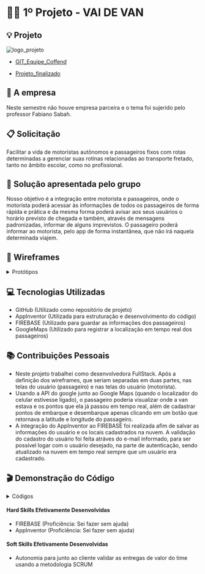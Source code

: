 # :running_woman: 1º Projeto - VAI DE VAN


## :bulb: Projeto 
![logo_projeto](https://github.com/alexiakarine/Projeto-integrador/blob/master/Icons/VaideVan_logo.png)

* [GIT_Equipe_Coffend](https://github.com/Valdineynascimento/projeto_integrador_coffeend)

* [Projeto_finalizado](https://www.youtube.com/watch?v=pv4N1FjU36A)
 

## :briefcase: A empresa
Neste semestre não houve empresa parceira e o tema foi sujerido pelo professor Fabiano Sabah.

## :clipboard: Solicitação 
Facilitar a vida de motoristas autônomos e passageiros fixos com rotas determinadas a gerenciar suas rotinas relacionadas ao transporte fretado, tanto no âmbito escolar, como no profissional.

## :pushpin: Solução apresentada pelo grupo
Nosso objetivo é a integração entre motorista e passageiros, onde o motorista poderá acessar às informações de todos os passageiros de forma rápida e prática e da mesma forma poderá avisar aos seus usuários o horário previsto de chegada e também, através de mensagens padronizadas, informar de alguns imprevistos. O passageiro poderá informar ao motorista, pelo app de forma instantânea, que não irá naquela determinada viajem.


## :art: Wireframes
<details>
<summary>Protótipos</summary>

Tela de login <br>
![Tela_de_login](https://github.com/alexiakarine/Projeto-integrador/blob/master/Icons/VaideVan_login.jpg)

Tela de cadastro do usuário <br>
![Tela_de_cadastro](https://github.com/alexiakarine/Projeto-integrador/blob/master/Icons/VaideVan_cadastroFeitoPeloPassageiro.jpg)

Tela de cadastro usada pelo motorista para cadastrar os usuários <br>
![Tela_do_motorista](https://github.com/alexiakarine/Projeto-integrador/blob/master/Icons/VaideVan_cadastro.jpg)
</details>

## :computer: Tecnologias Utilizadas
- GitHub (Utilizado como repositório de projeto)
- AppInventor (Utilizada para estruturação e desenvolvimento do código)
- FIREBASE (Utilizado para guardar as informações dos passageiros)
- GoogleMaps (Utilizado para registrar a localização em tempo real dos passageiros)

## :books: Contribuições Pessoais
- Neste projeto trabalhei como desenvolvedora FullStack. Após a definição dos wireframes, que seriam separadas em duas partes, nas telas do usuário (passageiro) e nas telas do usuário (motorista). 
- Usando a API do google junto ao Google Maps (quando o localizador do celular estivesse ligado), o passageiro poderia visualizar onde a van estava e os pontos que ela já passou em tempo real, além de cadastrar pontos de embarque e desembarque apenas clicando em um botão que retornava a latitude e longitude do passageiro. 
- A integração do AppInventor ao FIREBASE foi realizada afim de salvar as informações do usuário e os locais cadastrados na nuvem. A validação do cadastro do usuário foi feita atráves do e-mail informado, para ser possível logar com o usuário desejado, na parte de autenticação, sendo atualizado na nuvem em tempo real sempre que um usuário era cadastrado.

## :clapper: Demonstração do Código
<details>
<summary> Códigos </summary>


Com FIREBASE foi possível realizar a autenticação dos usuários como exibido abaixo.

Visualização dos usuários cadastrados <br>
![visualização_localizacao](https://github.com/alexiakarine/Projeto-integrador/blob/master/Icons/firebase.png)

Usando o Google, programei uma interface que acesse a localização do usuário em tempo real e salva essa informação no banco. Assim o usuário poderia informar de forma simples e exata o local de embarque/desembarque, guardar e alterar esta innformação.

Tela de localização <br>
![visualização_localizacao](https://github.com/alexiakarine/Projeto-integrador/blob/master/Icons/localUSUARIO.png)

Código de ativação da localização <br>
![localizacao](https://github.com/alexiakarine/Projeto-integrador/blob/master/Icons/codigoLocalizacao.png)

Botão Localizar mapa <br>
![localizar_mapa](https://github.com/alexiakarine/Projeto-integrador/blob/master/Icons/codigoLocalizacao_.png)

Gravar a localização no banco <br>
![banco](https://github.com/alexiakarine/Projeto-integrador/blob/master/Icons/gravarLocalBANCO.png)

Visualizaçao de localizações <br>
![visualizador](https://github.com/alexiakarine/Projeto-integrador/blob/master/Icons/banco_Local.png)
</details>

#### Hard Skills Efetivamente Desenvolvidas
- FIREBASE (Proficiência: Sei fazer sem ajuda)
- AppInventor (Proficiência: Sei fazer sem ajuda)

#### Soft Skills Efetivamente Desenvolvidas
* Autonomia para junto ao cliente validar as entregas de valor do time usando a metodologia SCRUM




